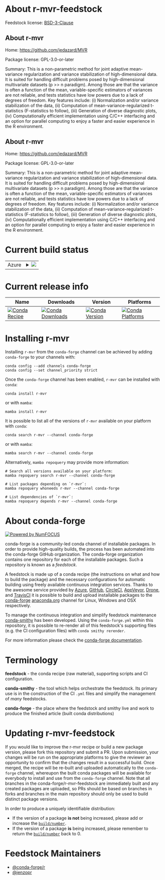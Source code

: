 About r-mvr-feedstock
=====================

Feedstock license: [BSD-3-Clause](https://github.com/conda-forge/r-mvr-feedstock/blob/main/LICENSE.txt)


About r-mvr
-----------

Home: https://github.com/jedazard/MVR

Package license: GPL-3.0-or-later

Summary: This is a non-parametric method for joint adaptive mean-variance regularization and variance stabilization of high-dimensional data. It is suited for handling difficult problems posed by high-dimensional multivariate datasets (p >> n paradigm). Among those are that the variance is often a function of the mean, variable-specific estimators of variances are not reliable, and tests statistics have low powers due to a lack of degrees of freedom. Key features include: (i) Normalization and/or variance stabilization of the data, (ii) Computation of mean-variance-regularized t-statistics (F-statistics to follow), (iii) Generation of diverse diagnostic plots, (iv) Computationally efficient implementation using C/C++ interfacing and an option for parallel computing to enjoy a faster and easier experience in the R environment.

About r-mvr
-----------

Home: https://github.com/jedazard/MVR

Package license: GPL-3.0-or-later

Summary: This is a non-parametric method for joint adaptive mean-variance regularization and variance stabilization of high-dimensional data. It is suited for handling difficult problems posed by high-dimensional multivariate datasets (p >> n paradigm). Among those are that the variance is often a function of the mean, variable-specific estimators of variances are not reliable, and tests statistics have low powers due to a lack of degrees of freedom. Key features include: (i) Normalization and/or variance stabilization of the data, (ii) Computation of mean-variance-regularized t-statistics (F-statistics to follow), (iii) Generation of diverse diagnostic plots, (iv) Computationally efficient implementation using C/C++ interfacing and an option for parallel computing to enjoy a faster and easier experience in the R environment.

Current build status
====================


<table>
    
  <tr>
    <td>Azure</td>
    <td>
      <details>
        <summary>
          <a href="https://dev.azure.com/conda-forge/feedstock-builds/_build/latest?definitionId=8010&branchName=main">
            <img src="https://dev.azure.com/conda-forge/feedstock-builds/_apis/build/status/r-mvr-feedstock?branchName=main">
          </a>
        </summary>
        <table>
          <thead><tr><th>Variant</th><th>Status</th></tr></thead>
          <tbody><tr>
              <td>linux_64_r_base4.3</td>
              <td>
                <a href="https://dev.azure.com/conda-forge/feedstock-builds/_build/latest?definitionId=8010&branchName=main">
                  <img src="https://dev.azure.com/conda-forge/feedstock-builds/_apis/build/status/r-mvr-feedstock?branchName=main&jobName=linux&configuration=linux%20linux_64_r_base4.3" alt="variant">
                </a>
              </td>
            </tr><tr>
              <td>linux_64_r_base4.4</td>
              <td>
                <a href="https://dev.azure.com/conda-forge/feedstock-builds/_build/latest?definitionId=8010&branchName=main">
                  <img src="https://dev.azure.com/conda-forge/feedstock-builds/_apis/build/status/r-mvr-feedstock?branchName=main&jobName=linux&configuration=linux%20linux_64_r_base4.4" alt="variant">
                </a>
              </td>
            </tr><tr>
              <td>osx_64_r_base4.3</td>
              <td>
                <a href="https://dev.azure.com/conda-forge/feedstock-builds/_build/latest?definitionId=8010&branchName=main">
                  <img src="https://dev.azure.com/conda-forge/feedstock-builds/_apis/build/status/r-mvr-feedstock?branchName=main&jobName=osx&configuration=osx%20osx_64_r_base4.3" alt="variant">
                </a>
              </td>
            </tr><tr>
              <td>osx_64_r_base4.4</td>
              <td>
                <a href="https://dev.azure.com/conda-forge/feedstock-builds/_build/latest?definitionId=8010&branchName=main">
                  <img src="https://dev.azure.com/conda-forge/feedstock-builds/_apis/build/status/r-mvr-feedstock?branchName=main&jobName=osx&configuration=osx%20osx_64_r_base4.4" alt="variant">
                </a>
              </td>
            </tr><tr>
              <td>win_64_r_base4.3</td>
              <td>
                <a href="https://dev.azure.com/conda-forge/feedstock-builds/_build/latest?definitionId=8010&branchName=main">
                  <img src="https://dev.azure.com/conda-forge/feedstock-builds/_apis/build/status/r-mvr-feedstock?branchName=main&jobName=win&configuration=win%20win_64_r_base4.3" alt="variant">
                </a>
              </td>
            </tr><tr>
              <td>win_64_r_base4.4</td>
              <td>
                <a href="https://dev.azure.com/conda-forge/feedstock-builds/_build/latest?definitionId=8010&branchName=main">
                  <img src="https://dev.azure.com/conda-forge/feedstock-builds/_apis/build/status/r-mvr-feedstock?branchName=main&jobName=win&configuration=win%20win_64_r_base4.4" alt="variant">
                </a>
              </td>
            </tr>
          </tbody>
        </table>
      </details>
    </td>
  </tr>
</table>

Current release info
====================

| Name | Downloads | Version | Platforms |
| --- | --- | --- | --- |
| [![Conda Recipe](https://img.shields.io/badge/recipe-r--mvr-green.svg)](https://anaconda.org/conda-forge/r-mvr) | [![Conda Downloads](https://img.shields.io/conda/dn/conda-forge/r-mvr.svg)](https://anaconda.org/conda-forge/r-mvr) | [![Conda Version](https://img.shields.io/conda/vn/conda-forge/r-mvr.svg)](https://anaconda.org/conda-forge/r-mvr) | [![Conda Platforms](https://img.shields.io/conda/pn/conda-forge/r-mvr.svg)](https://anaconda.org/conda-forge/r-mvr) |

Installing r-mvr
================

Installing `r-mvr` from the `conda-forge` channel can be achieved by adding `conda-forge` to your channels with:

```
conda config --add channels conda-forge
conda config --set channel_priority strict
```

Once the `conda-forge` channel has been enabled, `r-mvr` can be installed with `conda`:

```
conda install r-mvr
```

or with `mamba`:

```
mamba install r-mvr
```

It is possible to list all of the versions of `r-mvr` available on your platform with `conda`:

```
conda search r-mvr --channel conda-forge
```

or with `mamba`:

```
mamba search r-mvr --channel conda-forge
```

Alternatively, `mamba repoquery` may provide more information:

```
# Search all versions available on your platform:
mamba repoquery search r-mvr --channel conda-forge

# List packages depending on `r-mvr`:
mamba repoquery whoneeds r-mvr --channel conda-forge

# List dependencies of `r-mvr`:
mamba repoquery depends r-mvr --channel conda-forge
```


About conda-forge
=================

[![Powered by
NumFOCUS](https://img.shields.io/badge/powered%20by-NumFOCUS-orange.svg?style=flat&colorA=E1523D&colorB=007D8A)](https://numfocus.org)

conda-forge is a community-led conda channel of installable packages.
In order to provide high-quality builds, the process has been automated into the
conda-forge GitHub organization. The conda-forge organization contains one repository
for each of the installable packages. Such a repository is known as a *feedstock*.

A feedstock is made up of a conda recipe (the instructions on what and how to build
the package) and the necessary configurations for automatic building using freely
available continuous integration services. Thanks to the awesome service provided by
[Azure](https://azure.microsoft.com/en-us/services/devops/), [GitHub](https://github.com/),
[CircleCI](https://circleci.com/), [AppVeyor](https://www.appveyor.com/),
[Drone](https://cloud.drone.io/welcome), and [TravisCI](https://travis-ci.com/)
it is possible to build and upload installable packages to the
[conda-forge](https://anaconda.org/conda-forge) [anaconda.org](https://anaconda.org/)
channel for Linux, Windows and OSX respectively.

To manage the continuous integration and simplify feedstock maintenance
[conda-smithy](https://github.com/conda-forge/conda-smithy) has been developed.
Using the ``conda-forge.yml`` within this repository, it is possible to re-render all of
this feedstock's supporting files (e.g. the CI configuration files) with ``conda smithy rerender``.

For more information please check the [conda-forge documentation](https://conda-forge.org/docs/).

Terminology
===========

**feedstock** - the conda recipe (raw material), supporting scripts and CI configuration.

**conda-smithy** - the tool which helps orchestrate the feedstock.
                   Its primary use is in the construction of the CI ``.yml`` files
                   and simplify the management of *many* feedstocks.

**conda-forge** - the place where the feedstock and smithy live and work to
                  produce the finished article (built conda distributions)


Updating r-mvr-feedstock
========================

If you would like to improve the r-mvr recipe or build a new
package version, please fork this repository and submit a PR. Upon submission,
your changes will be run on the appropriate platforms to give the reviewer an
opportunity to confirm that the changes result in a successful build. Once
merged, the recipe will be re-built and uploaded automatically to the
`conda-forge` channel, whereupon the built conda packages will be available for
everybody to install and use from the `conda-forge` channel.
Note that all branches in the conda-forge/r-mvr-feedstock are
immediately built and any created packages are uploaded, so PRs should be based
on branches in forks and branches in the main repository should only be used to
build distinct package versions.

In order to produce a uniquely identifiable distribution:
 * If the version of a package **is not** being increased, please add or increase
   the [``build/number``](https://docs.conda.io/projects/conda-build/en/latest/resources/define-metadata.html#build-number-and-string).
 * If the version of a package **is** being increased, please remember to return
   the [``build/number``](https://docs.conda.io/projects/conda-build/en/latest/resources/define-metadata.html#build-number-and-string)
   back to 0.

Feedstock Maintainers
=====================

* [@conda-forge/r](https://github.com/conda-forge/r/)
* [@jenzopr](https://github.com/jenzopr/)

